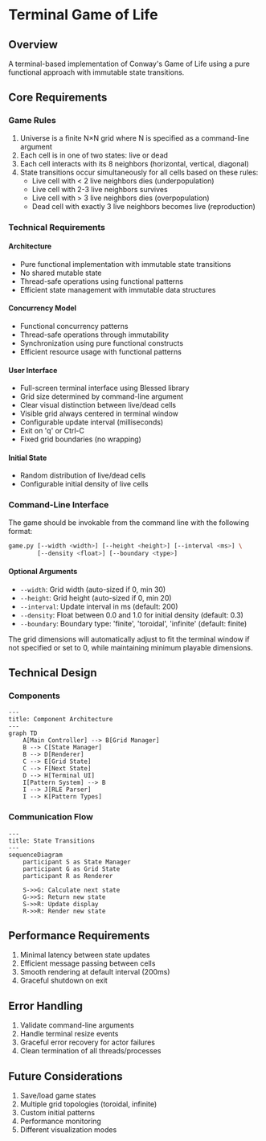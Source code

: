 # Terminal Game of Life

## Overview

A terminal-based implementation of Conway's Game of Life using a pure functional
approach with immutable state transitions.

## Core Requirements

### Game Rules

1. Universe is a finite N×N grid where N is specified as a command-line argument
2. Each cell is in one of two states: live or dead
3. Each cell interacts with its 8 neighbors (horizontal, vertical, diagonal)
4. State transitions occur simultaneously for all cells based on these rules:
   - Live cell with < 2 live neighbors dies (underpopulation)
   - Live cell with 2-3 live neighbors survives
   - Live cell with > 3 live neighbors dies (overpopulation)
   - Dead cell with exactly 3 live neighbors becomes live (reproduction)

### Technical Requirements

#### Architecture

- Pure functional implementation with immutable state transitions
- No shared mutable state
- Thread-safe operations using functional patterns
- Efficient state management with immutable data structures

#### Concurrency Model

- Functional concurrency patterns
- Thread-safe operations through immutability
- Synchronization using pure functional constructs
- Efficient resource usage with functional patterns

#### User Interface

- Full-screen terminal interface using Blessed library
- Grid size determined by command-line argument
- Clear visual distinction between live/dead cells
- Visible grid always centered in terminal window
- Configurable update interval (milliseconds)
- Exit on 'q' or Ctrl-C
- Fixed grid boundaries (no wrapping)

#### Initial State

- Random distribution of live/dead cells
- Configurable initial density of live cells

### Command-Line Interface

The game should be invokable from the command line with the following format:

```bash
game.py [--width <width>] [--height <height>] [--interval <ms>] \
        [--density <float>] [--boundary <type>]
```

#### Optional Arguments

- `--width`: Grid width (auto-sized if 0, min 30)
- `--height`: Grid height (auto-sized if 0, min 20)
- `--interval`: Update interval in ms (default: 200)
- `--density`: Float between 0.0 and 1.0 for initial density (default: 0.3)
- `--boundary`: Boundary type: 'finite', 'toroidal', 'infinite' (default: finite)

The grid dimensions will automatically adjust to fit the terminal window if
not specified or set to 0, while maintaining minimum playable dimensions.

## Technical Design

### Components

```mermaid
---
title: Component Architecture
---
graph TD
    A[Main Controller] --> B[Grid Manager]
    B --> C[State Manager]
    B --> D[Renderer]
    C --> E[Grid State]
    C --> F[Next State]
    D --> H[Terminal UI]
    I[Pattern System] --> B
    I --> J[RLE Parser]
    I --> K[Pattern Types]
```

### Communication Flow

```mermaid
---
title: State Transitions
---
sequenceDiagram
    participant S as State Manager
    participant G as Grid State
    participant R as Renderer
    
    S->>G: Calculate next state
    G->>S: Return new state
    S->>R: Update display
    R->>R: Render new state
```

## Performance Requirements

1. Minimal latency between state updates
2. Efficient message passing between cells
3. Smooth rendering at default interval (200ms)
4. Graceful shutdown on exit

## Error Handling

1. Validate command-line arguments
2. Handle terminal resize events
3. Graceful error recovery for actor failures
4. Clean termination of all threads/processes

## Future Considerations

1. Save/load game states
2. Multiple grid topologies (toroidal, infinite)
3. Custom initial patterns
4. Performance monitoring
5. Different visualization modes

